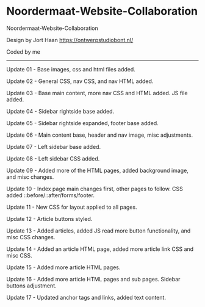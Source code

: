 # Noordermaat-Website-Collaboration
 Noordermaat-Website-Collaboration

 Design by Jort Haan
 https://ontwerpstudiobont.nl/

 Coded by me

--------

Update 01 - Base images, css and html files added.

Update 02 - General CSS, nav CSS, and nav HTML added.

Update 03 - Base main content, more nav CSS and HTML added. JS file added.

Update 04 - Sidebar rightside base added.

Update 05 - Sidebar rightside expanded, footer base added.

Update 06 - Main content base, header and nav image, misc adjustments.

Update 07 - Left sidebar base added.

Update 08 - Left sidebar CSS added.

Update 09 - Added more of the HTML pages, added background image, and misc changes.

Update 10 - Index page main changes first, other pages to follow. CSS added ::before/::after/forms/footer.

Update 11 - New CSS for layout applied to all pages.

Update 12 - Article buttons styled.

Update 13 - Added articles, added JS read more button functionality, and misc CSS changes.

Update 14 - Added an article HTML page, added more article link CSS and misc CSS.

Update 15 - Added more article HTML pages.

Update 16 - Added more article HTML pages and sub pages. Sidebar buttons adjustment.

Update 17 - Updated anchor tags and links, added text content.
